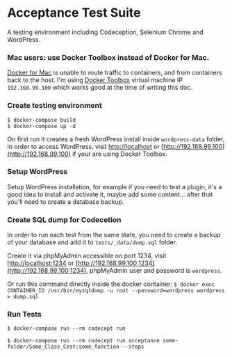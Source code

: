 # Acceptance Test Suite 

A testing environment including Codeception, Selenium Chrome and WordPress.

### Mac users: use Docker Toolbox instead of Docker for Mac.
[Docker for Mac](https://docs.docker.com/docker-for-mac/networking/#i-cannot-ping-my-containers) is unable to route traffic to containers, and from containers back to the host. I'm using [Docker Toolbox](https://www.docker.com/products/docker-toolbox) virtual machine IP `192.168.99.100` which works good at the time of writing this doc.

### Create testing environment
```
$ docker-compose build
$ docker-compose up -d
```

On first run it creates a fresh WordPress install inside `wordpress-data` folder, in order to access WordPress, visit [http://localhost](http://localhost) or [http://192.168.99.100](http://192.168.99.100) if your are using Docker Toolbox.

### Setup WordPress
Setup WordPress installation, for example if you need to test a plugin, it's a good idea to install and activate it, maybe add some content... after that you'll need to create a database backup.

### Create SQL dump for Codecetion
In order to run each test from the same state, you need to create a backup of your database and add it to `tests/_data/dump.sql` folder. 

Create it via phpMyAdmin accessible on port 1234, visit [http://localhost:1234](http://localhost:1234) or [http://192.168.99.100:1234](http://192.168.99.100:1234), phpMyAdmin user and password is `wordpress`.

Or run this command directly inside the docker container:
`$ docker exec CONTAINER_ID /usr/bin/mysqldump -u root --password=wordpress wordpress > dump.sql`

### Run Tests
`$ docker-compose run --rm codecept run`

`$ docker-compose run --rm codecept run acceptance some-folder/Some_Class_Cest:some_function --steps`

